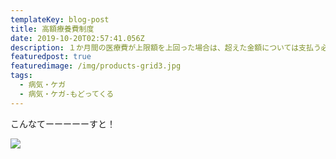 ```yaml
---
templateKey: blog-post
title: 高額療養費制度
date: 2019-10-20T02:57:41.056Z
description: １か月間の医療費が上限額を上回った場合は、超えた金額については支払う必要がなくなる制度です。
featuredpost: true
featuredimage: /img/products-grid3.jpg
tags:
  - 病気・ケガ
  - 病気・ケガ-もどってくる
---
```

こんなてーーーーーすと！

![](/img/products-grid2.jpg)
